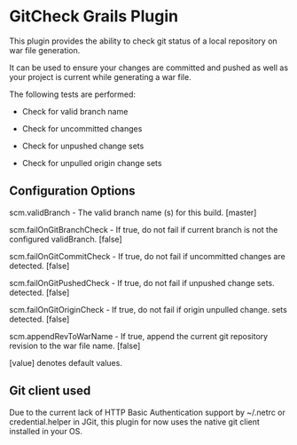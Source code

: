 GitCheck Grails Plugin
======================

This plugin provides the ability to check git status of a local repository on
war file generation.

It can be used to ensure your changes are committed and pushed as well as your
project is current while generating a war file.



The following tests are performed:



-   Check for valid branch name

-   Check for uncommitted changes

-   Check for unpushed change sets

-   Check for unpulled origin change sets



Configuration Options
---------------------



scm.validBranch - The valid branch name (s) for this build. [master]

scm.failOnGitBranchCheck - If true, do not fail if current branch is not the
configured validBranch. [false]

scm.failOnGitCommitCheck - If true, do not fail if uncommitted changes are
detected. [false]

scm.failOnGitPushedCheck - If true, do not fail if unpushed change sets.
detected. [false]

scm.failOnGitOriginCheck - If true, do not fail if origin unpulled change.
sets detected. [false]

scm.appendRevToWarName - If true, append the current git repository revision to the war file name. [false]



[value] denotes default values.



Git client used
---------------

Due to the current lack of HTTP Basic Authentication support by ~/.netrc or
credential.helper in JGit, this plugin for now uses the native git client installed in your OS.








